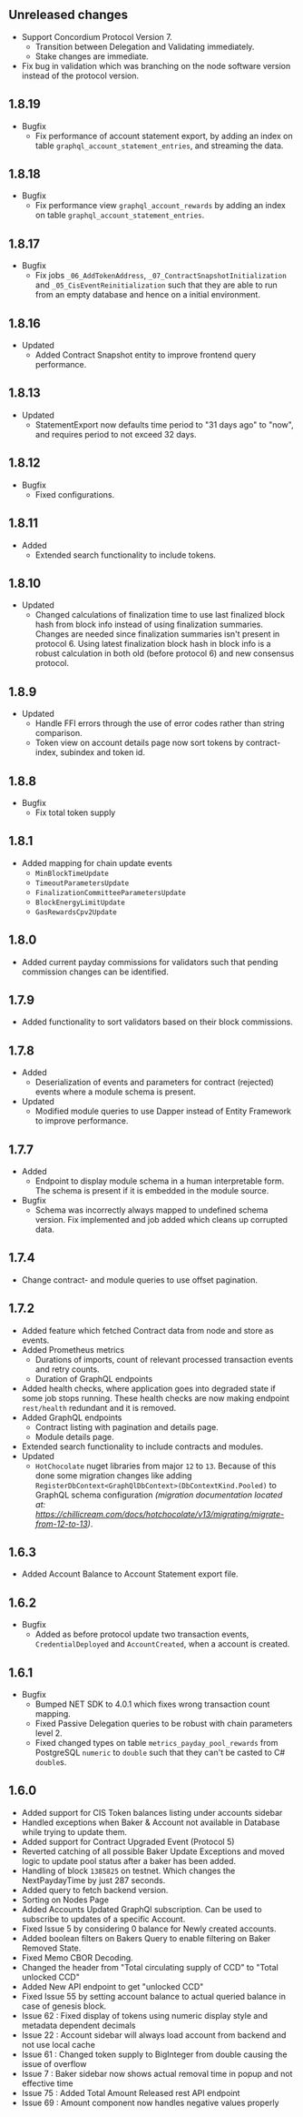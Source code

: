 ## Unreleased changes

- Support Concordium Protocol Version 7.
  - Transition between Delegation and Validating immediately.
  - Stake changes are immediate.
- Fix bug in validation which was branching on the node software version instead of the protocol version.

## 1.8.19
- Bugfix
    - Fix performance of account statement export, by adding an index on table `graphql_account_statement_entries`, and streaming the data.

## 1.8.18
- Bugfix
    - Fix performance view `graphql_account_rewards` by adding an index on table `graphql_account_statement_entries`.

## 1.8.17
- Bugfix
    - Fix jobs `_06_AddTokenAddress`, `_07_ContractSnapshotInitialization` and `_05_CisEventReinitialization` such that they are able to run from an empty database and hence on a initial environment.

## 1.8.16
- Updated
    - Added Contract Snapshot entity to improve frontend query performance.

## 1.8.13
- Updated
    - StatementExport now defaults time period to "31 days ago" to "now", and requires period to not exceed 32 days.

## 1.8.12
- Bugfix
    - Fixed configurations.

## 1.8.11
- Added
    - Extended search functionality to include tokens.

## 1.8.10
- Updated
    - Changed calculations of finalization time to use last finalized block hash from block info instead of using finalization summaries. Changes are needed since finalization summaries isn't present in protocol 6. Using latest finalization block hash in block info is a robust calculation in both old (before protocol 6) and new consensus protocol.

## 1.8.9
- Updated
    - Handle FFI errors through the use of error codes rather than string comparison.
    - Token view on account details page now sort tokens by contract- index, subindex and token id.

## 1.8.8
- Bugfix
    - Fix total token supply

## 1.8.1
- Added mapping for chain update events
    - `MinBlockTimeUpdate`
    - `TimeoutParametersUpdate`
    - `FinalizationCommitteeParametersUpdate`
    - `BlockEnergyLimitUpdate`
    - `GasRewardsCpv2Update`

## 1.8.0
- Added current payday commissions for validators such that pending commission changes can be identified.

## 1.7.9
- Added functionality to sort validators based on their block commissions.

## 1.7.8
- Added
    - Deserialization of events and parameters for contract (rejected) events where a module schema is present.
- Updated
    - Modified module queries to use Dapper instead of Entity Framework to improve performance.
    
## 1.7.7
- Added
    - Endpoint to display module schema in a human interpretable form. The schema is present if it is embedded in the module source.
- Bugfix
    - Schema was incorrectly always mapped to undefined schema version. Fix implemented and job added which cleans up corrupted data.

## 1.7.4
- Change contract- and module queries to use offset pagination.

## 1.7.2
- Added feature which fetched Contract data from node and store as events.
- Added Prometheus metrics
    - Durations of imports, count of relevant processed transaction events and retry counts.
    - Duration of GraphQL endpoints
- Added health checks, where application goes into degraded state if some job stops running. These health checks are now making endpoint `rest/health` redundant and it is removed.
- Added GraphQL endpoints
    - Contract listing with pagination and details page.
    - Module details page.
- Extended search functionality to include contracts and modules.
- Updated
    - `HotChocolate` nuget libraries from major `12` to `13`. Because of this done some migration changes like adding `RegisterDbContext<GraphQlDbContext>(DbContextKind.Pooled)` 
    to GraphQL schema configuration *(migration documentation located at: https://chillicream.com/docs/hotchocolate/v13/migrating/migrate-from-12-to-13)*.

## 1.6.3
- Added Account Balance to Account Statement export file.

## 1.6.2
- Bugfix
    - Added as before protocol update two transaction events, `CredentialDeployed` and `AccountCreated`, when a account is created.

## 1.6.1
- Bugfix
    - Bumped NET SDK to 4.0.1 which fixes wrong transaction count mapping.
    - Fixed Passive Delegation queries to be robust with chain parameters level 2.
    - Fixed changed types on table `metrics_payday_pool_rewards` from PostgreSQL `numeric` to `double` such that they can't be casted to C# `double`s.

## 1.6.0
- Added support for CIS Token balances listing under accounts sidebar
- Handled exceptions when Baker & Account not available in Database while trying to update them.
- Added support for Contract Upgraded Event (Protocol 5)
- Reverted catching of all possible Baker Update Exceptions and moved logic to update pool status after a baker has been added.
- Handling of block `1385825` on testnet. Which changes the NextPaydayTime by just 287 seconds.
- Added query to fetch backend version.
- Sorting on Nodes Page
- Added Accounts Updated GraphQl subscription. Can be used to subscribe to updates of a specific Account. 
- Fixed Issue 5 by considering 0 balance for Newly created accounts.
- Added boolean filters on Bakers Query to enable filtering on Baker Removed State.
- Fixed Memo CBOR Decoding.
- Changed the header from "Total circulating supply of CCD" to "Total unlocked CCD"
- Added New API endpoint to get "unlocked CCD"
- Fixed Issue 55 by setting account balance to actual queried balance in case of genesis block.
- Issue 62 : Fixed display of tokens using numeric display style and metadata dependent decimals
- Issue 22 :  Account sidebar will always load account from backend and not use local cache
- Issue 61 :  Changed token supply to BigInteger from double causing the issue of overflow
- Issue 7 : Baker sidebar now shows actual removal time in popup and not effective time
- Issue 75 : Added Total Amount Released rest API endpoint
- Issue 69 : Amount component now handles negative values properly

